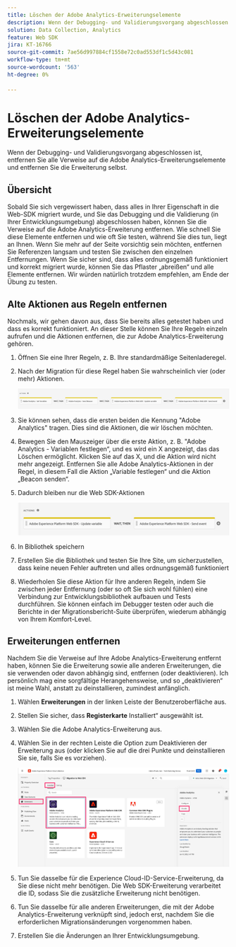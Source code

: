 ```yaml
---
title: Löschen der Adobe Analytics-Erweiterungselemente
description: Wenn der Debugging- und Validierungsvorgang abgeschlossen ist, entfernen Sie alle Verweise auf die Adobe Analytics-Erweiterungselemente und entfernen Sie die Erweiterung selbst.
solution: Data Collection, Analytics
feature: Web SDK
jira: KT-16766
source-git-commit: 7ae56d997884cf1558e72c0ad553df1c5d43c081
workflow-type: tm+mt
source-wordcount: '563'
ht-degree: 0%

---
```



# Löschen der Adobe Analytics-Erweiterungselemente

Wenn der Debugging- und Validierungsvorgang abgeschlossen ist, entfernen Sie alle Verweise auf die Adobe Analytics-Erweiterungselemente und entfernen Sie die Erweiterung selbst.

## Übersicht

Sobald Sie sich vergewissert haben, dass alles in Ihrer Eigenschaft in die Web-SDK migriert wurde, und Sie das Debugging und die Validierung (in Ihrer Entwicklungsumgebung) abgeschlossen haben, können Sie die Verweise auf die Adobe Analytics-Erweiterung entfernen. Wie schnell Sie diese Elemente entfernen und wie oft Sie testen, während Sie dies tun, liegt an Ihnen. Wenn Sie mehr auf der Seite vorsichtig sein möchten, entfernen Sie Referenzen langsam und testen Sie zwischen den einzelnen Entfernungen. Wenn Sie sicher sind, dass alles ordnungsgemäß funktioniert und korrekt migriert wurde, können Sie das Pflaster „abreißen“ und alle Elemente entfernen. Wir würden natürlich trotzdem empfehlen, am Ende der Übung zu testen.

## Alte Aktionen aus Regeln entfernen

Nochmals, wir gehen davon aus, dass Sie bereits alles getestet haben und dass es korrekt funktioniert. An dieser Stelle können Sie Ihre Regeln einzeln aufrufen und die Aktionen entfernen, die zur Adobe Analytics-Erweiterung gehören.

1. Öffnen Sie eine Ihrer Regeln, z. B. Ihre standardmäßige Seitenladeregel.
1. Nach der Migration für diese Regel haben Sie wahrscheinlich vier (oder mehr) Aktionen.

   ![Alle 4 Aktionen](assets/all-four-actions.jpg)

1. Sie können sehen, dass die ersten beiden die Kennung &quot;Adobe Analytics&quot; tragen. Dies sind die Aktionen, die wir löschen möchten.
1. Bewegen Sie den Mauszeiger über die erste Aktion, z. B. &quot;Adobe Analytics - Variablen festlegen“, und es wird ein X angezeigt, das das Löschen ermöglicht. Klicken Sie auf das X, und die Aktion wird nicht mehr angezeigt. Entfernen Sie alle Adobe Analytics-Aktionen in der Regel, in diesem Fall die Aktion „Variable festlegen“ und die Aktion „Beacon senden“.
1. Dadurch bleiben nur die Web SDK-Aktionen

   ![Nur Web SDK-Aktionen](assets/websdk-actions-only.jpg)

1. In Bibliothek speichern
1. Erstellen Sie die Bibliothek und testen Sie Ihre Site, um sicherzustellen, dass keine neuen Fehler auftreten und alles ordnungsgemäß funktioniert
1. Wiederholen Sie diese Aktion für Ihre anderen Regeln, indem Sie zwischen jeder Entfernung (oder so oft Sie sich wohl fühlen) eine Verbindung zur Entwicklungsbibliothek aufbauen und Tests durchführen. Sie können einfach im Debugger testen oder auch die Berichte in der Migrationsbericht-Suite überprüfen, wiederum abhängig von Ihrem Komfort-Level.

## Erweiterungen entfernen

Nachdem Sie die Verweise auf Ihre Adobe Analytics-Erweiterung entfernt haben, können Sie die Erweiterung sowie alle anderen Erweiterungen, die sie verwenden oder davon abhängig sind, entfernen (oder deaktivieren). Ich persönlich mag eine sorgfältige Herangehensweise, und so „deaktivieren“ ist meine Wahl, anstatt zu deinstallieren, zumindest anfänglich.

1. Wählen **Erweiterungen** in der linken Leiste der Benutzeroberfläche aus.
1. Stellen Sie sicher, dass **Registerkarte** Installiert“ ausgewählt ist.
1. Wählen Sie die Adobe Analytics-Erweiterung aus.
1. Wählen Sie in der rechten Leiste die Option zum Deaktivieren der Erweiterung aus (oder klicken Sie auf die drei Punkte und deinstallieren Sie sie, falls Sie es vorziehen).

   ![Deaktivieren der Analytics-Erweiterung](assets/disable-analytics-extension.jpg)

1. Tun Sie dasselbe für die Experience Cloud-ID-Service-Erweiterung, da Sie diese nicht mehr benötigen. Die Web SDK-Erweiterung verarbeitet die ID, sodass Sie die zusätzliche Erweiterung nicht benötigen.
1. Tun Sie dasselbe für alle anderen Erweiterungen, die mit der Adobe Analytics-Erweiterung verknüpft sind, jedoch erst, nachdem Sie die erforderlichen Migrationsänderungen vorgenommen haben.
1. Erstellen Sie die Änderungen an Ihrer Entwicklungsumgebung.

